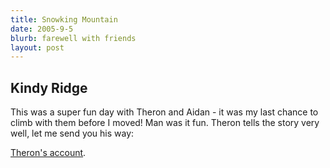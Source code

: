 ```yaml
--- 
title: Snowking Mountain
date: 2005-9-5
blurb: farewell with friends
layout: post 
--- 
```


<h2>Kindy Ridge</h2>


This was a super fun day with Theron and Aidan - it was my last chance to climb with them
before I moved! Man was it fun. Theron tells the story very well, let me send you his way:


<a href="http://www.theronwelch.com/mountains/pnw/north/snowking/">Theron's account</a>.

